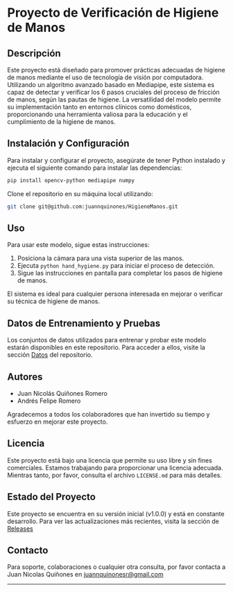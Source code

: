 # Proyecto de Verificación de Higiene de Manos

## Descripción
Este proyecto está diseñado para promover prácticas adecuadas de higiene de manos mediante el uso de tecnología de visión por computadora. Utilizando un algoritmo avanzado basado en Mediapipe, este sistema es capaz de detectar y verificar los 6 pasos cruciales del proceso de fricción de manos, según las pautas de higiene. La versatilidad del modelo permite su implementación tanto en entornos clínicos como domésticos, proporcionando una herramienta valiosa para la educación y el cumplimiento de la higiene de manos.

## Instalación y Configuración

Para instalar y configurar el proyecto, asegúrate de tener Python instalado y ejecuta el siguiente comando para instalar las dependencias:

```bash
pip install opencv-python mediapipe numpy
```

Clone el repositorio en su máquina local utilizando:

```bash
git clone git@github.com:juannquinones/HigieneManos.git
```

## Uso

Para usar este modelo, sigue estas instrucciones:

1. Posiciona la cámara para una vista superior de las manos.
2. Ejecuta `python hand_hygiene.py` para iniciar el proceso de detección.
3. Sigue las instrucciones en pantalla para completar los pasos de higiene de manos.

El sistema es ideal para cualquier persona interesada en mejorar o verificar su técnica de higiene de manos. 

## Datos de Entrenamiento y Pruebas

Los conjuntos de datos utilizados para entrenar y probar este modelo estarán disponibles en este repositorio. Para acceder a ellos, visite la sección [Datos](https://github.com/juannquinones/HigieneManos/tree/main/Data) del repositorio.


## Autores

- Juan Nicolás Quiñones Romero
- Andrés Felipe Romero

Agradecemos a todos los colaboradores que han invertido su tiempo y esfuerzo en mejorar este proyecto.

## Licencia

Este proyecto está bajo una licencia que permite su uso libre y sin fines comerciales. Estamos trabajando para proporcionar una licencia adecuada. Mientras tanto, por favor, consulta el archivo `LICENSE.md` para más detalles.

## Estado del Proyecto

Este proyecto se encuentra en su versión inicial (v1.0.0) y está en constante desarrollo. Para ver las actualizaciones más recientes, visita la sección de [Releases](https://github.com/juannquinones/HigieneManos/tree/main/Releases)

## Contacto

Para soporte, colaboraciones o cualquier otra consulta, por favor contacta a Juan Nicolas Quiñones en juannquinonesr@gmail.com 

---

